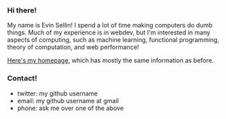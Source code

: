 ### Hi there! 

My name is Evin Sellin! I spend a lot of time making computers do dumb things. Much of my experience is in webdev, but I'm interested in many aspects of computing, such as machine learning, functional programming, theory of computation, and web performance!

[Here's my homepage](evinism.com), which has mostly the same information as before.

### Contact!
- twitter: my github username
- email: my github username at gmail
- phone: ask me over one of the above

<!--
**evinism/evinism** is a ✨ _special_ ✨ repository because its `README.md` (this file) appears on your GitHub profile.

Here are some ideas to get you started:

- 🔭 I’m currently working on ...
- 🌱 I’m currently learning ...
- 👯 I’m looking to collaborate on ...
- 🤔 I’m looking for help with ...
- 💬 Ask me about ...
- 📫 How to reach me: ...
- 😄 Pronouns: ...
- ⚡ Fun fact: ...
-->
